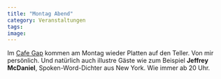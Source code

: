 ```yaml
---
title: "Montag Abend"
category: Veranstaltungen
tags: 
image: 
---
```


Im [Cafe Gap](http://www.speakandspin.de) kommen am Montag wieder Platten auf den Teller. Von mir persönlich. Und natürlich auch illustre Gäste wie zum Beispiel **Jeffrey McDaniel**, Spoken-Word-Dichter aus New York. Wie immer ab 20 Uhr.

